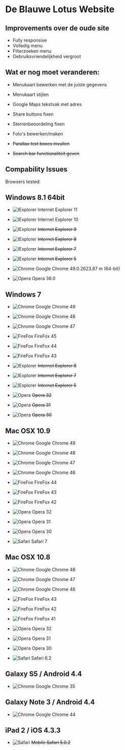 # De Blauwe Lotus Website

## Improvements over de oude site
* Fully responsive
* Volledig menu
* Filterzoeken menu
* Gebruiksvriendelijkheid vergroot

## Wat er nog moet veranderen:

* Menukaart bewerken met de juiste gegevens

* Menukaart stijlen

* Google Maps tekstvak met adres
* Share buttons fixen
* Sterrenbeoordeling fixen
* Foto's bewerken/maken
* ~~Parallax text boxes invullen~~
* ~~Search bar functionaliteit geven~~
## Compability Issues

Browsers tested:

## Windows 8.1 64bit ##
* ![IExplorer](https://i.solidfiles.com/dQ2ZeLpXxxPp2.png) Internet Explorer 11
* ![IExplorer](https://i.solidfiles.com/dQ2ZeLpXxxPp2.png) Internet Explorer 10
* ![IExplorer](https://i.solidfiles.com/dQ2ZeLpXxxPp2.png) ~~Internet Explorer 9~~
* ![IExplorer](https://i.solidfiles.com/dQ2ZeLpXxxPp2.png) ~~Internet Explorer 8~~
* ![IExplorer](https://i.solidfiles.com/dQ2ZeLpXxxPp2.png) ~~Internet Explorer 7~~
* ![IExplorer](https://i.solidfiles.com/dQ2ZeLpXxxPp2.png) ~~Internet Explorer 5~~

* ![Chrome](https://i.solidfiles.com/P5ZnKv37DNGpM.png) Google Chrome 49.0.2623.87 m (64-bit)

* ![Opera](https://i.solidfiles.com/re7ReY4LX6rwm.png) Opera 36.0
## Windows 7 ##
* ![Chrome](https://i.solidfiles.com/P5ZnKv37DNGpM.png) Google Chrome 49
* ![Chrome](https://i.solidfiles.com/P5ZnKv37DNGpM.png) Google Chrome 48
* ![Chrome](https://i.solidfiles.com/P5ZnKv37DNGpM.png) Google Chrome 47

* ![FireFox](https://i.solidfiles.com/zykMZLXjv8KpD.png) FireFox 45
* ![FireFox](https://i.solidfiles.com/zykMZLXjv8KpD.png) FireFox 44
* ![FireFox](https://i.solidfiles.com/zykMZLXjv8KpD.png) FireFox 43

* ![IExplorer](https://i.solidfiles.com/dQ2ZeLpXxxPp2.png) ~~Internet Explorer 8~~
* ![IExplorer](https://i.solidfiles.com/dQ2ZeLpXxxPp2.png) ~~Internet Explorer 7~~
* ![IExplorer](https://i.solidfiles.com/dQ2ZeLpXxxPp2.png) ~~Internet Explorer 5~~

* ![Opera](https://i.solidfiles.com/re7ReY4LX6rwm.png) ~~Opera 32~~
* ![Opera](https://i.solidfiles.com/re7ReY4LX6rwm.png) ~~Opera 31~~
* ![Opera](https://i.solidfiles.com/re7ReY4LX6rwm.png) ~~Opera 30~~

## Mac OSX 10.9 ##
* ![Chrome](https://i.solidfiles.com/P5ZnKv37DNGpM.png) Google Chrome 49
* ![Chrome](https://i.solidfiles.com/P5ZnKv37DNGpM.png) Google Chrome 48
* ![Chrome](https://i.solidfiles.com/P5ZnKv37DNGpM.png) Google Chrome 47
* ![Chrome](https://i.solidfiles.com/P5ZnKv37DNGpM.png) Google Chrome 46

* ![FireFox](https://i.solidfiles.com/zykMZLXjv8KpD.png) FireFox 44
* ![FireFox](https://i.solidfiles.com/zykMZLXjv8KpD.png) FireFox 43
* ![FireFox](https://i.solidfiles.com/zykMZLXjv8KpD.png) FireFox 42

* ![Opera](https://i.solidfiles.com/re7ReY4LX6rwm.png) Opera 32
* ![Opera](https://i.solidfiles.com/re7ReY4LX6rwm.png) Opera 31
* ![Opera](https://i.solidfiles.com/re7ReY4LX6rwm.png) Opera 30

* ![Safari](https://i.solidfiles.com/5wyPKzGWK7ReN.png) Safari 7

## Mac OSX 10.8 ##
* ![Chrome](https://i.solidfiles.com/P5ZnKv37DNGpM.png) Google Chrome 48
* ![Chrome](https://i.solidfiles.com/P5ZnKv37DNGpM.png) Google Chrome 47
* ![Chrome](https://i.solidfiles.com/P5ZnKv37DNGpM.png) Google Chrome 46


* ![FireFox](https://i.solidfiles.com/zykMZLXjv8KpD.png) FireFox 43
* ![FireFox](https://i.solidfiles.com/zykMZLXjv8KpD.png) FireFox 42
* ![FireFox](https://i.solidfiles.com/zykMZLXjv8KpD.png) FireFox 41

* ![Opera](https://i.solidfiles.com/re7ReY4LX6rwm.png) Opera 32
* ![Opera](https://i.solidfiles.com/re7ReY4LX6rwm.png) Opera 31
* ![Opera](https://i.solidfiles.com/re7ReY4LX6rwm.png) Opera 30

* ![Safari](https://i.solidfiles.com/5wyPKzGWK7ReN.png) Safari 6.2

## Galaxy S5 / Android 4.4 ##
* ![Chrome](https://i.solidfiles.com/P5ZnKv37DNGpM.png) Google Chrome 35

## Galaxy Note 3 / Android 4.4 ##
* ![Chrome](https://i.solidfiles.com/P5ZnKv37DNGpM.png) Google Chrome 44

## iPad 2 / iOS 4.3.3 ##
* ![Safari](https://i.solidfiles.com/5wyPKzGWK7ReN.png) ~~Mobile Safari 5.0.2~~